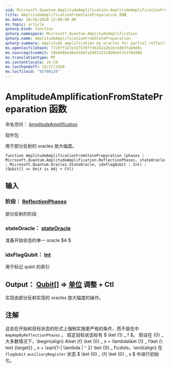 ```yaml
---
uid: Microsoft.Quantum.AmplitudeAmplification.AmplitudeAmplificationFromStatePreparation
title: AmplitudeAmplificationFromStatePreparation 函数
ms.date: 10/26/2020 12:00:00 AM
ms.topic: article
qsharp.kind: function
qsharp.namespace: Microsoft.Quantum.AmplitudeAmplification
qsharp.name: AmplitudeAmplificationFromStatePreparation
qsharp.summary: Amplitude amplification by oracles for partial reflections.
ms.openlocfilehash: 7725ff327e327578ff36242a2b1bc6d03fab0d0c
ms.sourcegitcommit: 29e0d88a30e4166fa580132124b0eb57e1f0e986
ms.translationtype: MT
ms.contentlocale: zh-CN
ms.lasthandoff: 10/27/2020
ms.locfileid: "92700129"
---
```

# <a name="amplitudeamplificationfromstatepreparation-function"></a>AmplitudeAmplificationFromStatePreparation 函数

命名空间： [AmplitudeAmplification](xref:Microsoft.Quantum.AmplitudeAmplification)

软件包 [](https://nuget.org/packages/)


用于部分反射的 oracles 放大幅度。

```qsharp
function AmplitudeAmplificationFromStatePreparation (phases : Microsoft.Quantum.AmplitudeAmplification.ReflectionPhases, stateOracle : Microsoft.Quantum.Oracles.StateOracle, idxFlagQubit : Int) : (Qubit[] => Unit is Adj + Ctl)
```


## <a name="input"></a>输入

### <a name="phases--reflectionphases"></a>阶段： [ReflectionPhases](xref:Microsoft.Quantum.AmplitudeAmplification.ReflectionPhases)

部分反射的阶段


### <a name="stateoracle--stateoracle"></a>stateOracle： [stateOracle](xref:Microsoft.Quantum.Oracles.StateOracle)

准备开始状态的单一 oracle $A $


### <a name="idxflagqubit--int"></a>idxFlagQubit： [Int](xref:microsoft.quantum.lang-ref.int)

用于标记 qubit 的索引



## <a name="output--qubit--unit-adj--ctl"></a>Output： [Qubit](xref:microsoft.quantum.lang-ref.qubit)[] => [单位](xref:microsoft.quantum.lang-ref.unit) 调整 + Ctl

实现由部分反射实现的 oracles 放大幅度的操作。

## <a name="remarks"></a>注解

这会在开始和目标状态的形式上强制实施更严格的条件，而不是在中 `AmpAmpByReflectionPhases` 。
假定目标状态标有 $ \ket {1} \_ f $。
假设在 {0} \_ 大多数情况下，\begin{align} A\ket {f} \ket {0} \_ s = \lambda\ket {1} \_ f\ket {\ text {target}} \_ s + \sqrt{1-| \lambda | ^ 2} \ket {0} \_ f\cdots，\end{align} 在 `flagQubit` `auxiliaryRegister` 状态 $ \ket {0} \_ {f} \ket {0} \_ s $ 中进行初始化。